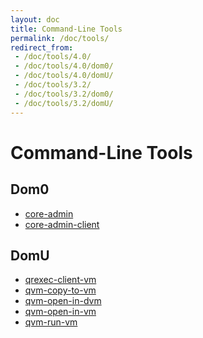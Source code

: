 ```yaml
---
layout: doc
title: Command-Line Tools
permalink: /doc/tools/
redirect_from:
 - /doc/tools/4.0/
 - /doc/tools/4.0/dom0/
 - /doc/tools/4.0/domU/
 - /doc/tools/3.2/
 - /doc/tools/3.2/dom0/
 - /doc/tools/3.2/domU/
---
```


Command-Line Tools
==================

Dom0
----

 * [core-admin](https://dev.qubes-os.org/projects/core-admin/en/latest/manpages/)
 * [core-admin-client](https://dev.qubes-os.org/projects/core-admin-client/en/latest/manpages/)

DomU
----

 * [qrexec-client-vm](https://github.com/QubesOS/qubes-core-qrexec/blob/master/agent/qrexec-client-vm.rst)
 * [qvm-copy-to-vm](https://github.com/QubesOS/qubes-core-agent-linux/blob/master/doc/vm-tools/qvm-copy-to-vm.rst)
 * [qvm-open-in-dvm](https://github.com/QubesOS/qubes-core-agent-linux/blob/master/doc/vm-tools/qvm-open-in-dvm.rst)
 * [qvm-open-in-vm](https://github.com/QubesOS/qubes-core-agent-linux/blob/master/doc/vm-tools/qvm-open-in-vm.rst)
 * [qvm-run-vm](https://github.com/QubesOS/qubes-core-agent-linux/blob/master/doc/vm-tools/qvm-run-vm.rst)

